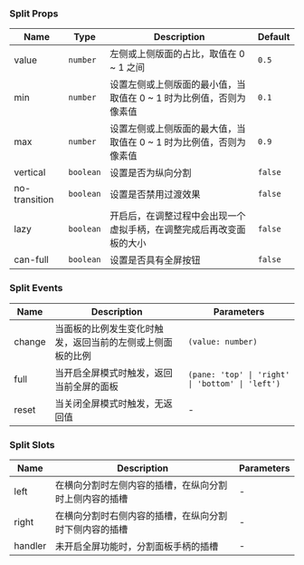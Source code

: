 ### Split Props

| Name          | Type    | Description                                                                 | Default |
| ------------- | ------- | -------------------------------------------------------------------- | ------ |
| value         | `number`  | 左侧或上侧版面的占比，取值在 0 ~ 1 之间                              | `0.5`    |
| min           | `number`  | 设置左侧或上侧版面的最小值，当取值在 0 ~ 1 时为比例值，否则为像素值  | `0.1`    |
| max           | `number`  | 设置左侧或上侧版面的最大值，当取值在 0 ~ 1 时为比例值，否则为像素值  | `0.9`    |
| vertical      | `boolean` | 设置是否为纵向分割                                                   | `false`  |
| no-transition | `boolean` | 设置是否禁用过渡效果                                                 | `false`  |
| lazy          | `boolean` | 开启后，在调整过程中会出现一个虚拟手柄，在调整完成后再改变面板的大小 | `false`  |
| can-full      | `boolean` | 设置是否具有全屏按钮                                                 | `false`  |

### Split Events

| Name      | Description                                                       | Parameters            |
| --------- | ---------------------------------------------------------- | --------------- |
| change | 当面板的比例发生变化时触发，返回当前的左侧或上侧面板的比例 | `(value: number)`           |
| full   | 当开启全屏模式时触发，返回当前全屏的面板                   | `(pane: 'top' \| 'right' \| 'bottom' \| 'left')` |
| reset  | 当关闭全屏模式时触发，无返回值                             | -               |

### Split Slots

| Name   | Description                         | Parameters |
| ------ | ---------------------------- | --- |
| left   | 在横向分割时左侧内容的插槽，在纵向分割时上侧内容的插槽 | - |
| right  | 在横向分割时右侧内容的插槽，在纵向分割时下侧内容的插槽 | - |
| handler | 未开启全屏功能时，分割面板手柄的插槽 | - |
